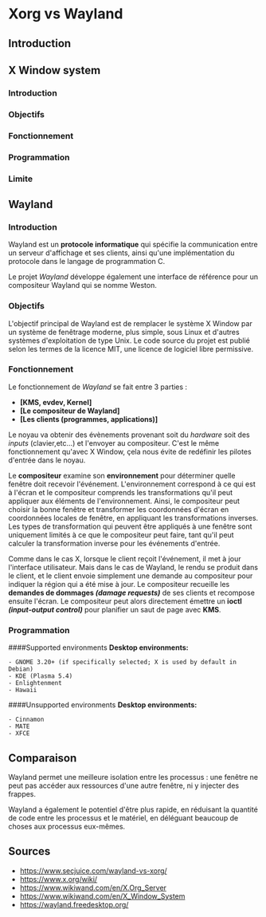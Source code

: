 # Xorg vs Wayland

## Introduction

## X Window system

### Introduction

### Objectifs

### Fonctionnement

### Programmation

### Limite

## Wayland

### Introduction

Wayland est un **protocole informatique** qui spécifie la communication entre un serveur d'affichage et ses clients, ainsi qu'une implémentation du protocole dans le langage de programmation C.

Le projet _Wayland_ développe également une interface de référence pour un compositeur Wayland qui se nomme Weston.

### Objectifs

L'objectif principal de Wayland est de remplacer le système X Window par un système de fenêtrage moderne, plus simple, sous Linux et d'autres systèmes d'exploitation de type Unix. Le code source du projet est publié selon les termes de la licence MIT, une licence de logiciel libre permissive.

### Fonctionnement

Le fonctionnement de _Wayland_ se fait entre 3 parties :

- **[KMS, evdev, Kernel]**
- **[Le compositeur de Wayland]**
- **[Les clients (programmes, applications)]**

Le noyau va obtenir des évènements provenant soit du _hardware_ soit des _inputs_ (clavier,etc...) et l'envoyer au compositeur. C'est le même fonctionnement qu'avec X Window, çela nous évite de redéfinir les pilotes d'entrée dans le noyau.

Le **compositeur** examine son **environnement** pour déterminer quelle fenêtre doit recevoir l'événement. L'environnement correspond à ce qui est à l'écran et le compositeur comprends les transformations qu'il peut appliquer aux éléments de l'environnement. Ainsi, le compositeur peut choisir la bonne fenêtre et transformer les coordonnées d'écran en coordonnées locales de fenêtre, en appliquant les transformations inverses. Les types de transformation qui peuvent être appliqués à une fenêtre sont uniquement limités à ce que le compositeur peut faire, tant qu'il peut calculer la transformation inverse pour les événements d'entrée.

Comme dans le cas X, lorsque le client reçoit l'événement, il met à jour l'interface utilisateur. Mais dans le cas de Wayland, le rendu se produit dans le client, et le client envoie simplement une demande au compositeur pour indiquer la région qui a été mise à jour.
Le compositeur recueille les **demandes de dommages _(damage requests)_** de ses clients et recompose ensuite l'écran. Le compositeur peut alors directement émettre un **ioctl _(input-output control)_** pour planifier un saut de page avec **KMS**.

### Programmation

####Supported environments
**Desktop environments:**

```
- GNOME 3.20+ (if specifically selected; X is used by default in Debian)
- KDE (Plasma 5.4)
- Enlightenment
- Hawaii
```

####Unsupported environments
**Desktop environments:**

```
- Cinnamon
- MATE
- XFCE
```

## Comparaison

Wayland permet une meilleure isolation entre les processus : une fenêtre ne peut pas accéder aux ressources d'une autre fenêtre, ni y injecter des frappes.

Wayland a également le potentiel d'être plus rapide, en réduisant la quantité de code entre les processus et le matériel, en déléguant beaucoup de choses aux processus eux-mêmes.

## Sources

- https://www.secjuice.com/wayland-vs-xorg/
- https://www.x.org/wiki/
- https://www.wikiwand.com/en/X.Org_Server
- https://www.wikiwand.com/en/X_Window_System
- https://wayland.freedesktop.org/
